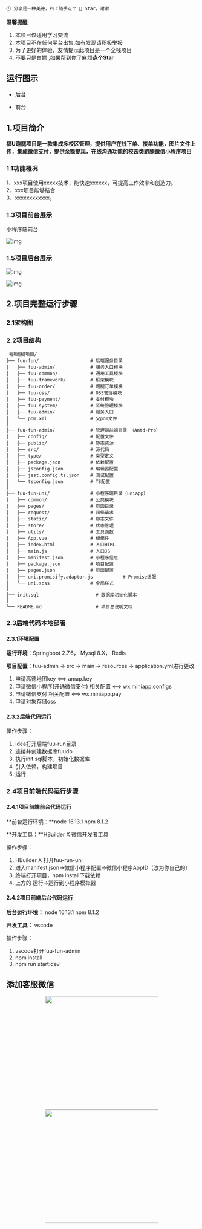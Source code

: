

```
🕙 分享是一种美德，右上随手点个 🌟 Star，谢谢
```

**温馨提醒**

1. 本项目仅适用学习交流
2. 本项目不在任何平台出售,如有发现请积极举报<br/>
3. 为了更好的体验，友情提示此项目是一个全栈项目<br/>
4. 不要只是白嫖 ,如果帮到你了麻烦**点个Star**<br/>

## 运行图示

- 后台


- 前台



## 1.项目简介

**福U跑腿项目是一款集成多校区管理，提供用户在线下单、接单功能，图片文件上传，集成微信支付，提供余额提现，在线沟通功能的校园类跑腿微信小程序项目**

### 1.1功能概况

1、xxx项目使用xxxxx技术，能快速xxxxxx，可提高工作效率和创造力。<br/>
2、xxx项目能够结合<br/>
3、xxxxxxxxxxxx。

### 1.3项目前台展示

小程序端前台



![img](file:///C:\Users\Tao\AppData\Local\Temp\ksohtml1476\wps2.pngTemp\ksohtml1476\wps3.png)




### 1.5项目后台展示

 ![img](file:///C:\Users\Tao\AppData\Local\Temp\ksohtml1476\wps4.jpg)

![img](file:///C:\Users\Tao\AppData\Local\Temp\ksohtml1476\wps5.jpg)




## 2.项目完整运行步骤

### 2.1架构图



 


### 2.2项目结构

```
 福U跑腿项目/
├── fuu-fun/                   # 后端服务目录
│   ├── fuu-admin/   		   # 服务入口模块
│   ├── fuu-common/   		   # 通用工具模块
│   ├── fuu-framework/   	   # 框架模块
│   ├── fuu-order/   		   # 跑腿订单模块
│   ├── fuu-oss/   		       # OSS管理模块
│   ├── fuu-payment/   		   # 支付模块
│   ├── fuu-system/   		   # 系统管理模块
│   ├── fuu-admin/   		   # 服务入口
│   └── pom.xml                # 父pom文件
│
├── fuu-fun-admin/             # 管理端前端目录 （Antd-Pro）
│   ├── config/                # 配置文件
│   ├── public/                # 静态资源
│   ├── src/                   # 源代码
│   ├── type/                  # 类型定义
│   ├── package.json           # 依赖配置
│   ├── jsconfig.json          # 编辑器配置
│   ├── jest.config.ts.json    # 测试配置 
│   └── tsconfig.json          # TS配置  
│
├── fuu-fun-uni/               # 小程序端目录（uniapp）
│   ├── common/           	   # 公共模块
│   ├── pages/                 # 页面目录
│   ├── request/               # 网络请求
│   ├── static/                # 静态文件
│   ├── store/                 # 状态管理
│   ├── utils/                 # 工具函数
│   ├── App.vue                # 根组件
│   ├── index.html             # 入口HTML
│   ├── main.js                # 入口JS
│   ├── manifest.json          # 小程序信息
│   ├── package.json           # 项目配置
│   ├── pages.json             # 页面配置
│   ├── uni.promisify.adaptor.js           # Promise适配
│   └── uni.scss               # 全局样式
│
├── init.sql                     # 数据库初始化脚本
│
└── README.md                    # 项目总说明文档

```

### 2.3后端代码本地部署

#### 2.3.1环境配置

**运行环境**：Springboot 2.7.6， Mysql 8.X， Redis

**项目配置**：fuu-admin -> src -> main -> resources -> application.yml进行更改

1. 申请高德地图key <==> amap.key
2. 申请微信小程序(开通微信支付) 相关配置 <==> wx.miniapp.configs
3. 申请微信支付 相关配置 <==> wx.miniapp.pay
4. 申请对象存储oss

#### 2.3.2后端代码运行


操作步骤：

1. idea打开后端fuu-run目录
2. 连接并创建数据库fuudb
3. 执行init.sql脚本，初始化数据库
4. 引入依赖，构建项目
5. 运行

### 2.4项目前端代码运行步骤

#### 2.4.1项目前端前台代码运行

**前台运行环境：**node 16.13.1 npm 8.1.2

**开发工具：**HBuilder X  微信开发者工具 

操作步骤：

1. HBuilder X 打开fuu-run-uni
2. 进入manifest.json->微信小程序配置->微信小程序AppID（改为你自己的）
3. 终端打开项目，npm install下载依赖
4. 上方的 运行->运行到小程序模拟器

#### 2.4.2项目前端后台代码运行

**后台运行环境：** node 16.13.1 npm 8.1.2

**开发工具：** vscode

操作步骤：

1. vscode打开fuu-fun-admin
2. npm install
3. npm run start:dev



## 添加客服微信

 <div align=center>
    <td ><img height="300" width="300" src="images/1.jpg"/></td>
    <td ><img height="300" width="300" src="images/1.jpg"/></td>
 </div>
